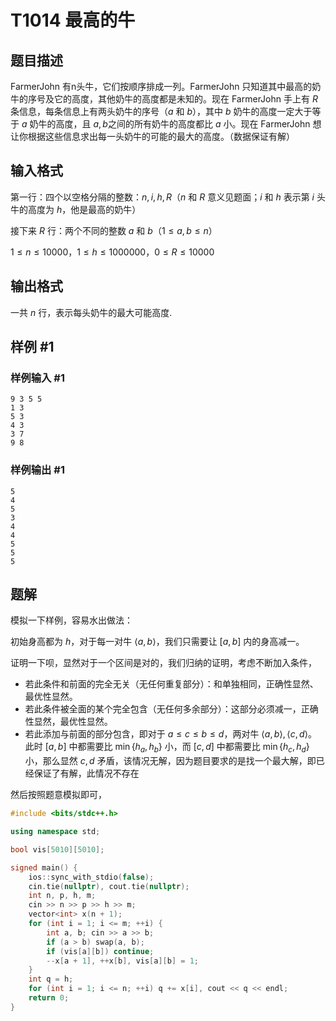 # T1014 最高的牛

## 题目描述

FarmerJohn 有n头牛，它们按顺序排成一列。FarmerJohn 只知道其中最高的奶牛的序号及它的高度，其他奶牛的高度都是未知的。现在 FarmerJohn 手上有 $R$ 条信息，每条信息上有两头奶牛的序号（$a$ 和 $b$），其中 $b$ 奶牛的高度一定大于等于 $a$ 奶牛的高度，且 $a, b$之间的所有奶牛的高度都比 $a$ 小。现在 FarmerJohn 想让你根据这些信息求出每一头奶牛的可能的最大的高度。（数据保证有解）

## 输入格式

第一行：四个以空格分隔的整数：$n, i, h, R$（$n$ 和 $R$ 意义见题面；$i$ 和 $h$ 表示第 $i$ 头牛的高度为 $h$，他是最高的奶牛）

接下来 $R$ 行：两个不同的整数 $a$ 和 $b$（$1 \le a, b \le n$​）

$1 \le n \le 10000$，$1 \le h \le 1000000$，$0 \le R \le 10000$

## 输出格式

一共 $n$ 行，表示每头奶牛的最大可能高度.

## 样例 #1

### 样例输入 #1

```
9 3 5 5
1 3
5 3
4 3
3 7
9 8
```

### 样例输出 #1

```
5
4
5
3
4
4
5
5
5
```

## 题解

模拟一下样例，容易水出做法：

初始身高都为 $h$，对于每一对牛 $\langle a,b\rangle$，我们只需要让 $[a,b]$ 内的身高减一。

证明一下呗，显然对于一个区间是对的，我们归纳的证明，考虑不断加入条件，

- 若此条件和前面的完全无关（无任何重复部分）：和单独相同，正确性显然、最优性显然。
- 若此条件被全面的某个完全包含（无任何多余部分）：这部分必须减一，正确性显然，最优性显然。
- 若此添加与前面的部分包含，即对于 $a\le c\le b\le d$，两对牛 $\langle a,b\rangle,\langle c,d\rangle$。此时 $[a,b]$ 中都需要比 $\min\{h_a,h_b\}$ 小，而 $[c,d]$ 中都需要比 $\min\{h_c,h_d\}$ 小，那么显然 $c,d$ 矛盾，该情况无解，因为题目要求的是找一个最大解，即已经保证了有解，此情况不存在

然后按照题意模拟即可，

```cpp
#include <bits/stdc++.h>

using namespace std;

bool vis[5010][5010];

signed main() {
	ios::sync_with_stdio(false);
	cin.tie(nullptr), cout.tie(nullptr);
	int n, p, h, m;
	cin >> n >> p >> h >> m;
	vector<int> x(n + 1);
	for (int i = 1; i <= m; ++i) {
		int a, b; cin >> a >> b;
		if (a > b) swap(a, b);
		if (vis[a][b]) continue;
		--x[a + 1], ++x[b], vis[a][b] = 1;
	}
	int q = h;
	for (int i = 1; i <= n; ++i) q += x[i], cout << q << endl;
	return 0;
}
```